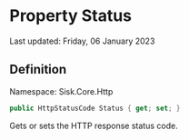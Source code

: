 # Property Status
Last updated: Friday, 06 January 2023

## Definition
Namespace: Sisk.Core.Http

```csharp
public HttpStatusCode Status { get; set; }
```

Gets or sets the HTTP response status code.

